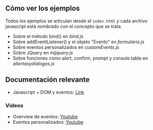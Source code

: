  ## Cómo ver los ejemplos

 Todos los ejemplos se articulan desde el `index.html` y cada archivo javascript está nombrado con el concepto que se trata.

 - Sobre el método bind() en *bind.js*
 - Sobre addEventListener() y el objeto "Evento" en *formulario.js*
 - Sobre eventos personalizados en *customEvents.js*
 - Sobre JQuery en *mijquery.js*
 - Sobre funciones como alert, confirm, prompt y console.table en *altertasydialogos.js*

## Documentación relevante

- Javascript + DOM y eventos: [Link](https://www.javascripttutorial.net/javascript-dom/)

### Videos

- Overview de eventos: [Youtube](https://www.youtube.com/watch?v=YiOlaiscqDY)
- Eventos personalizados: [Youtube](https://www.youtube.com/watch?v=b469-2H9Rew)
